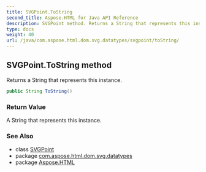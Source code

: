 ```yaml
---
title: SVGPoint.ToString
second_title: Aspose.HTML for Java API Reference
description: SVGPoint method. Returns a String that represents this instance
type: docs
weight: 40
url: /java/com.aspose.html.dom.svg.datatypes/svgpoint/toString/
---
```

## SVGPoint.ToString method

Returns a String that represents this instance.

```java
public String ToString()
```

### Return Value

A String that represents this instance.

### See Also

* class [SVGPoint](../)
* package [com.aspose.html.dom.svg.datatypes](../../svgpoint/)
* package [Aspose.HTML](../../../)

